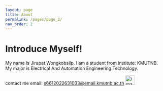 ```yaml
---
layout: page
title: About
permalink: /pages/page_2/
nav_order: 2
---
```

# Introduce Myself! 


My name is Jirapat Wongkobsilp, I am a student from institute: KMUTNB. My major is Electrical And Automation Engineering Technology.

contact me
                                                                                                                               email: s6612022631033@email.kmutnb.ac.th
<img width="30" height="30" alt="image" src="https://github.com/user-attachments/assets/0f1e134b-a133-40a5-a985-ac5950710181" /> 




